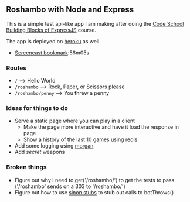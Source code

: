 ## Roshambo with Node and Express
This is a simple test api-like app I am making after doing the [Code School Building Blocks of ExpressJS](http://campus.codeschool.com/courses/building-blocks-of-express-js) course.

The app is deployed on [heroku](https://pacific-mesa-1393.herokuapp.com/roshambo) as well.

* [Screencast bookmark](https://www.codeschool.com/screencasts/soup-to-bits-building-blocks-of-express-js):56m05s

### Routes
* `/` --> Hello World
* `/roshambo` --> Rock, Paper, or Scissors please 
* `/roshambo/penny` --> You threw a penny

### Ideas for things to do
* Serve a static page where you can play in a client
  * Make the page more interactive and have it load the response in page
  * Show a history of the last 10 games using redis
* Add some logging using [morgan](https://github.com/expressjs/morgan)
* Add _secret_ weapons


### Broken things
* Figure out why I need to get('/roshambo/') to get the tests to pass ('/roshambo' sends on a 303 to '/roshambo/')
* Figure out how to use [sinon stubs](http://sinonjs.org/docs/#stubs) to stub out calls to botThrows()

